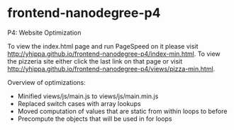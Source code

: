 # frontend-nanodegree-p4
P4: Website Optimization

To view the index.html page and run PageSpeed on it please visit http://yhippa.github.io/frontend-nanodegree-p4/index-min.html.  To view the pizzeria site either click the last link on that page or visit http://yhippa.github.io/frontend-nanodegree-p4/views/pizza-min.html.

Overview of optimizations:
  * Minified views/js/main.js to views/js/main.min.js
  * Replaced switch cases with array lookups
  * Moved computation of values that are static from within loops to before
  * Precompute the objects that will be used in for loops